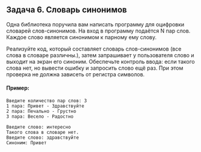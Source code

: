 ## Задача 6. Словарь синонимов
Одна библиотека поручила вам написать программу для оцифровки словарей слов-синонимов. На вход в программу подаётся N пар слов. Каждое слово является синонимом к парному ему слову. 

Реализуйте код, который составляет словарь слов-синонимов (все слова в словаре различны.), затем запрашивает у пользователя слово и выходит на экран его синоним. 
Обеспечьте контроль ввода: если такого слова нет, но вывести ошибку и запросить слово ещё раз. При этом проверка не должна зависеть от регистра символов.

#### Пример:
```
Введите количество пар слов: 3
1 пара: Привет - Здравствуйте
2 пара: Печально - Грустно
3 пара: Весело - Радостно

Введите слово: интересно
Такого слова в словаре нет.
Введите слово: здравствуйте
Синоним: Привет
```
